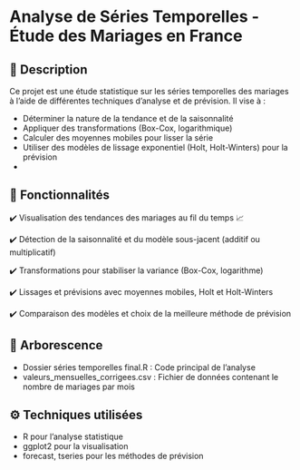 # Analyse de Séries Temporelles - Étude des Mariages en France

## 📌 Description

Ce projet est une étude statistique sur les séries temporelles des mariages à l’aide de différentes techniques d’analyse et de prévision. Il vise à :
- Déterminer la nature de la tendance et de la saisonnalité
- Appliquer des transformations (Box-Cox, logarithmique)
- Calculer des moyennes mobiles pour lisser la série
- Utiliser des modèles de lissage exponentiel (Holt, Holt-Winters) pour la prévision
- 
## 🚀 Fonctionnalités

✔️ Visualisation des tendances des mariages au fil du temps 📈

✔️ Détection de la saisonnalité et du modèle sous-jacent (additif ou multiplicatif)

✔️ Transformations pour stabiliser la variance (Box-Cox, logarithme)

✔️ Lissages et prévisions avec moyennes mobiles, Holt et Holt-Winters

✔️ Comparaison des modèles et choix de la meilleure méthode de prévision

## 📁 Arborescence

- Dossier séries temporelles final.R : Code principal de l’analyse
- valeurs_mensuelles_corrigees.csv : Fichier de données contenant le nombre de mariages par mois

## ⚙️ Techniques utilisées

- R pour l’analyse statistique
- ggplot2 pour la visualisation
- forecast, tseries pour les méthodes de prévision


